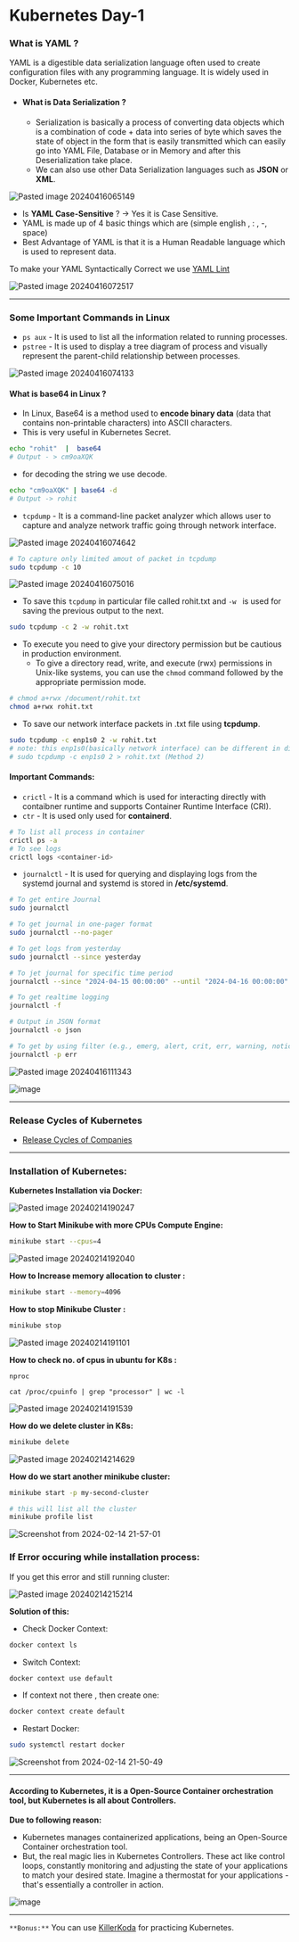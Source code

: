 # Kubernetes Day-1

### What is YAML ?
YAML is a digestible data serialization language often used to create configuration files with any programming language. It is widely used in Docker, Kubernetes etc.
- #### What is Data Serialization ?
	- Serialization is basically a process of converting data objects which is a combination of code + data into series of byte which saves the state of object in the form that is easily transmitted which can easily go into YAML File, Database or in Memory and after this Deserialization take place.
	- We can also use other Data Serialization languages such as **JSON** or **XML**.

![Pasted image 20240416065149](https://github.com/rohit-rajput1/PokeQuest/assets/76991475/192c0667-c027-429c-8307-93d0349b4734)

- Is **YAML Case-Sensitive** ? -> Yes it is Case Sensitive.
- YAML is made up of 4 basic things which are (simple english , :  , -, space)
- Best Advantage of YAML is that it is a Human Readable language which is used to represent data.

To make your YAML Syntactically Correct we use [YAML Lint](https://www.yamllint.com/)

![Pasted image 20240416072517](https://github.com/rohit-rajput1/PokeQuest/assets/76991475/1baae86e-e032-4e54-883c-bf51f4b68de3)

---
### Some Important Commands in Linux
- `ps aux` - It is used to list all the information related to running processes.
- `pstree` - It is used to display a tree diagram of process and visually represent the parent-child relationship between processes.

![Pasted image 20240416074133](https://github.com/rohit-rajput1/PokeQuest/assets/76991475/5a5d6946-881f-4db9-afe5-6124036c0ff9)

#### What is base64 in Linux ?
-   In Linux, Base64 is a method used to **encode binary data** (data that contains non-printable characters) into ASCII characters.
- This is very useful in Kubernetes Secret.
```bash
echo "rohit"  |  base64
# Output - > cm9oaXQK
```
- for decoding the string we use decode.
```bash
echo "cm9oaXQK" | base64 -d
# Output -> rohit
```

- `tcpdump` - It is a command-line packet analyzer which allows user to capture and analyze network traffic going through network interface.

![Pasted image 20240416074642](https://github.com/rohit-rajput1/PokeQuest/assets/76991475/008c9c0b-3844-4e24-9e5c-60aa6e63d2f2)

```bash
# To capture only limited amout of packet in tcpdump
sudo tcpdump -c 10
```

![Pasted image 20240416075016](https://github.com/rohit-rajput1/PokeQuest/assets/76991475/2ab1aaad-73ff-42ff-9c59-86f31ec4a01b)

- To save this `tcpdump` in particular file called rohit.txt and `-w ` is used for saving the previous output to the next.
```bash
sudo tcpdump -c 2 -w rohit.txt
```

- To execute you need to give your directory permission but be cautious in production environment.
	- To give a directory read, write, and execute (rwx) permissions in Unix-like systems, you can use the `chmod` command followed by the appropriate permission mode.

```bash
# chmod a+rwx /document/rohit.txt
chmod a+rwx rohit.txt
```

- To save our network interface packets in .txt file using **tcpdump**.

```bash
sudo tcpdump -c enp1s0 2 -w rohit.txt
# note: this enp1s0(basically network interface) can be different in different systems.
# sudo tcpdump -c enp1s0 2 > rohit.txt (Method 2)
```

#### Important Commands:

- `crictl` - It is a command which is used for interacting directly with contaibner runtime and supports Container Runtime Interface (CRI).
- `ctr` -  It is used only used for **containerd**.
```bash
# To list all process in container
crictl ps -a
# To see logs
crictl logs <container-id>
```

- `journalctl` - It is used for querying and displaying logs from the systemd journal and systemd is stored in **/etc/systemd**.
```bash
# To get entire Journal
sudo journalctl

# To get journal in one-pager format
sudo journalctl --no-pager

# To get logs from yesterday
sudo journalctl --since yesterday

# To jet journal for specific time period
journalctl --since "2024-04-15 00:00:00" --until "2024-04-16 00:00:00"

# To get realtime logging
journalctl -f

# Output in JSON format
journalctl -o json

# To get by using filter (e.g., emerg, alert, crit, err, warning, notice, info, debug).
journalctl -p err
```

![Pasted image 20240416111343](https://github.com/rohit-rajput1/PokeQuest/assets/76991475/57cc35b8-b8ad-47bf-826d-6a43fd9a9d7a)

![image](https://github.com/rohit-rajput1/PokeQuest/assets/76991475/00461084-16c6-46d6-9a66-63b874703918)

---
### Release Cycles of Kubernetes
- [Release Cycles of Companies](https://endoflife.date/)
---
### Installation of Kubernetes:

**Kubernetes Installation via Docker:**

![Pasted image 20240214190247](https://github.com/rohit-rajput1/PokeQuest/assets/76991475/6eea2b0b-d84f-409a-b038-0a6cacc12518)

**How to Start Minikube with more CPUs Compute Engine:**

```bash
minikube start --cpus=4
```

![Pasted image 20240214192040](https://github.com/rohit-rajput1/PokeQuest/assets/76991475/bf0d7b2b-5b7b-4c50-a5e6-af2778f96e1d)

**How to Increase memory allocation to cluster :**

```bash
minikube start --memory=4096
```

**How to stop Minikube Cluster :**

```bash
minikube stop
```

![Pasted image 20240214191101](https://github.com/rohit-rajput1/PokeQuest/assets/76991475/ebcb74bc-42a8-4ec7-a260-bf9e4dd7a12f)

**How to check no. of cpus in ubuntu for K8s :**
```
nproc

cat /proc/cpuinfo | grep "processor" | wc -l
```

![Pasted image 20240214191539](https://github.com/rohit-rajput1/PokeQuest/assets/76991475/61ed3b72-befd-4b18-a90f-b6a4ce82bdd6)

**How do we delete cluster in K8s:**

```bash
minikube delete
```

![Pasted image 20240214214629](https://github.com/rohit-rajput1/PokeQuest/assets/76991475/9bced533-2498-4865-ab31-a97c6c4e89ee)

**How do we start another minikube cluster:**

```bash
minikube start -p my-second-cluster

# this will list all the cluster
minikube profile list
```

![Screenshot from 2024-02-14 21-57-01](https://github.com/rohit-rajput1/PokeQuest/assets/76991475/a08d7826-01aa-4360-b54b-6b1ce155961b)

### If Error occuring while installation process:

If you get this error and still running cluster:

![Pasted image 20240214215214](https://github.com/rohit-rajput1/PokeQuest/assets/76991475/2ecd6fc8-12fe-4485-a02a-a650759da261)

**Solution of this:**

- Check Docker Context:
```bash
docker context ls
```

- Switch Context:
```bash
docker context use default
```

- If context not there , then create one:
```bash
docker context create default
```

- Restart Docker:
```bash
sudo systemctl restart docker
```

![Screenshot from 2024-02-14 21-50-49](https://github.com/rohit-rajput1/PokeQuest/assets/76991475/b4452971-1266-404a-bd17-4a90aef8eaaa)

---
#### According to Kubernetes, it is a Open-Source Container orchestration tool, but Kubernetes is all about Controllers.

**Due to following reason:**
- Kubernetes manages containerized applications, being an Open-Source Container orchestration tool.
- But, the real magic lies in Kubernetes Controllers. These act like control loops, constantly monitoring and adjusting the state of your applications to match your desired state. Imagine a thermostat for your applications - that's essentially a controller in action.

![image](https://github.com/rohit-rajput1/PokeQuest/assets/76991475/636fc215-6ed4-4cfd-901a-9a0abe7890f1)

---

`**Bonus:**` You can use [KillerKoda](https://killercoda.com/) for practicing Kubernetes.